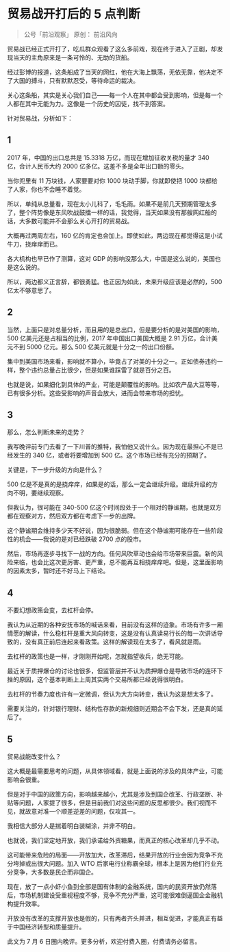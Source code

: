 # 贸易战开打后的 5 点判断
> 公号「前沿观察」
> 原创： 前沿风向

贸易战已经正式开打了，吃瓜群众观看了这么多前戏，现在终于进入了正剧，却发现当天的主角原来是一条可怜的、无助的货船。

经过彭博的报道，这条船成了当天的网红，他在大海上飘荡，无依无靠，他决定不了大国的搏斗，只有默默忍受，等待命运的裁决。

关心这条船，其实是关心我们自己——每一个人在其中都会受到影响，但是每一个人都在其中无能为力。这像是一个历史的囚徒，找不到答案。 

针对贸易战，分析如下：

## 1

2017 年，中国的出口总共是 15.3318 万亿，而现在增加征收关税的量才 340 亿，合计人民币大约 2000 亿多亿。这差不多是全年出口额的零头。

当你兜里有 11 万块钱，人家要要对你 1000 块动手脚，你就即使把 1000 块都给了人家，你也不会睡不着觉。

所以，单纯从总量看，现在太小儿科了，毛毛雨。如果不是前几天预期管理太多了，整个阵势像是东风吹战鼓擂一样的话，我觉得，当天如果没有那艘网红船的话，大多数可能并不会那么关心开打的贸易战。

大概再过两周左右，160 亿的肯定也会加上。即使如此，两边现在都觉得这是小试牛刀，挠痒痒而已。

各大机构也早已作了测算，这对 GDP 的影响没那么大，中国是这么说的，美国也是这么说的。

所以，两边都义正言辞，都很勇猛。也正因为如此，未来升级应该是必然的，500 亿太不够意思了。

## 2

当然，上面只是对总量分析，而且用的是总出口，但是要分析的是对美国的影响，500 亿美元还是占相当的比例，2017 年中国出口美国大概是 2.91 万亿，合计美元不到 5000 亿元。那么 500 亿美元就是十分之一的出口份额。

集中到美国市场来看，影响就不算小，毕竟占了对美的十分之一。正如债券违约一样，整个违约总量占比很少，但是如果谁踩雷了就是百分之百。

也就是说，如果细化到具体的产业，可能是颠覆性的影响。比如农产品大豆等等，已有很多分析。这些受影响的声音会放大，进而会带来市场的担忧。

## 3

那么，怎么判断未来的走势？

我写晚评前专门去看了一下川普的推特，我怕他又说什么。因为现在最担心不是已经发生的 340 亿，或者将要增加到 500 亿。这个市场已经有充分的预期了。

关键是，下一步升级的方向是什么？

500 亿是不是真的是挠痒痒，如果是的话，那么一定会继续升级。继续升级的方向不明，要继续观察。

但我认为，很可能在 340-500 亿这个时间段处于一个相对的静谧期，也就是双方都在观察对方，然后双方都在考虑下一步的出牌。

这个静谧期会维持多少天不好说，因为很脆弱。但在这个静谧期可能存在一些阶段性的机会——我说的是对已经跌破 2700 点的股市。

然后，市场再逐步寻找下一战的方向。任何风吹草动也会给市场带来巨震。新的风险来临，也会比这次更厉害、更严重，总不能再互相挠痒痒吧。但是，这里面影响的因素太多，暂时还不好马上下结论。

## 4

不要幻想政策会变，去杠杆会停。

我认为从近期的各种安抚市场的喊话来看，目前没有这样的迹象。市场有许多一厢情愿的解读，什么稳杠杆是重大风向转变，这是没有认真读易行长的每一次讲话导致的，没有真正前后连起来看政策。这样的解读现在太多了，看风就是雨。

去杠杆的政策也是一样，才刚刚开始呢，怎就指望收兵，绝无可能。

最近关于质押爆仓的讨论也很多，但监管层并不认为质押爆仓是导致市场的连环下挫的原因，这个基本判断上上周其实两个交易所都已经说得很明白。

去杠杆的节奏力度也许有一定微调，但认为大方向转变，我认为这是想太多了。

需要关注的，针对银行理财、结构性存款的新规细则近期会不会下发，还是真的延后了。

## 5

贸易战能改变什么？

这大概是最需要思考的问题，从具体领域看，就是上面说的涉及的具体产业，可能影响会很重。

但是对于中国的政策方向，影响越来越小，尤其是涉及到国企改革、行政垄断、补贴等问题，人家提了很多，但是目前我们对这些问题的反思都很少。我们视而不见，就故意对准一个顺差逆差的问题，仅攻其一。

我相信大部分人是揣着明白装糊涂，并非不明白。

也就说，我们坚定地开放，我们承诺给外资糖果，而真正的核心改革却几乎不动。

这可能带来危险的局面——开放加大，改革滞后，结果开放的行业会因为竞争不充分垮掉或出很大问题。加入 WTO 后家电行业称霸全球，根本上是因为他们行业充分竞争，大多数是民企而非国企。

现在，放了一点小虾小鱼到全部是国有体制的金融系统，国内的民资开放仍然落后，市场机制建设受重视程度不够，竞争不充分严重，这可能很难倒逼国企金融机构提升效率。

开放没有改革的支撑开放也是假的，只有两者齐头并进，相互促进，才能真正有益于中国经济转型和质量提升。

此文为 7 月 6 日圈内晚评。更多分析，欢迎付费入圈，付费请务必留言。

